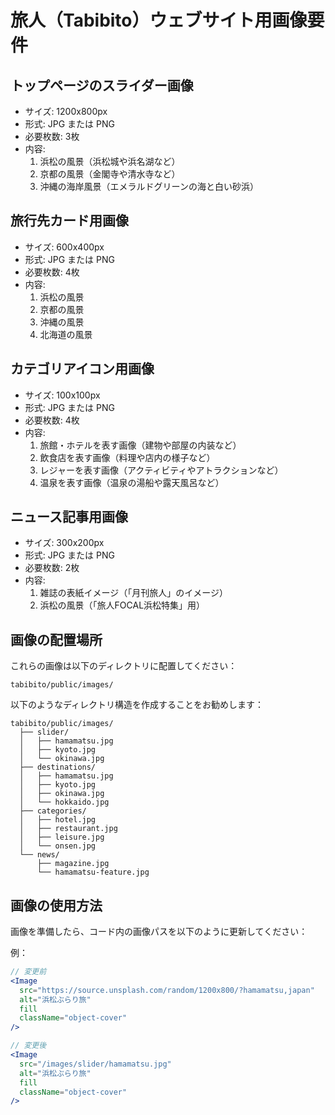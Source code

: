 # 旅人（Tabibito）ウェブサイト用画像要件

## トップページのスライダー画像
- サイズ: 1200x800px
- 形式: JPG または PNG
- 必要枚数: 3枚
- 内容:
  1. 浜松の風景（浜松城や浜名湖など）
  2. 京都の風景（金閣寺や清水寺など）
  3. 沖縄の海岸風景（エメラルドグリーンの海と白い砂浜）

## 旅行先カード用画像
- サイズ: 600x400px
- 形式: JPG または PNG
- 必要枚数: 4枚
- 内容:
  1. 浜松の風景
  2. 京都の風景
  3. 沖縄の風景
  4. 北海道の風景

## カテゴリアイコン用画像
- サイズ: 100x100px
- 形式: JPG または PNG
- 必要枚数: 4枚
- 内容:
  1. 旅館・ホテルを表す画像（建物や部屋の内装など）
  2. 飲食店を表す画像（料理や店内の様子など）
  3. レジャーを表す画像（アクティビティやアトラクションなど）
  4. 温泉を表す画像（温泉の湯船や露天風呂など）

## ニュース記事用画像
- サイズ: 300x200px
- 形式: JPG または PNG
- 必要枚数: 2枚
- 内容:
  1. 雑誌の表紙イメージ（「月刊旅人」のイメージ）
  2. 浜松の風景（「旅人FOCAL浜松特集」用）

## 画像の配置場所
これらの画像は以下のディレクトリに配置してください：
```
tabibito/public/images/
```

以下のようなディレクトリ構造を作成することをお勧めします：
```
tabibito/public/images/
  ├── slider/
  │   ├── hamamatsu.jpg
  │   ├── kyoto.jpg
  │   └── okinawa.jpg
  ├── destinations/
  │   ├── hamamatsu.jpg
  │   ├── kyoto.jpg
  │   ├── okinawa.jpg
  │   └── hokkaido.jpg
  ├── categories/
  │   ├── hotel.jpg
  │   ├── restaurant.jpg
  │   ├── leisure.jpg
  │   └── onsen.jpg
  └── news/
      ├── magazine.jpg
      └── hamamatsu-feature.jpg
```

## 画像の使用方法
画像を準備したら、コード内の画像パスを以下のように更新してください：

例：
```jsx
// 変更前
<Image
  src="https://source.unsplash.com/random/1200x800/?hamamatsu,japan"
  alt="浜松ぶらり旅"
  fill
  className="object-cover"
/>

// 変更後
<Image
  src="/images/slider/hamamatsu.jpg"
  alt="浜松ぶらり旅"
  fill
  className="object-cover"
/>
